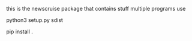 

this is the newscruise package that contains stuff multiple programs use


python3 setup.py sdist

pip install .
